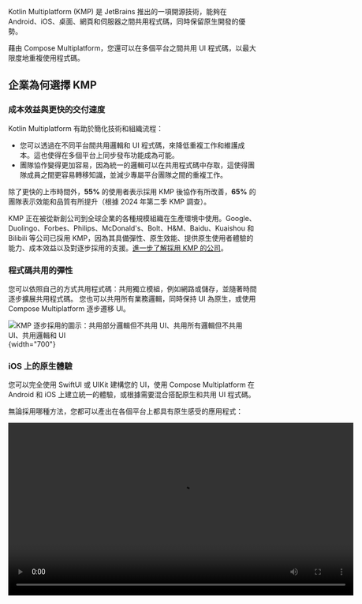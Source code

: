 [//]: # (title: 什麼是 Kotlin Multiplatform)
[//]: # (description: Kotlin Multiplatform 是 JetBrains 推出的一項開源技術，能夠在 Android、iOS、桌面、網頁和伺服器之間共用程式碼。)

Kotlin Multiplatform (KMP) 是 JetBrains 推出的一項開源技術，能夠在 Android、iOS、桌面、網頁和伺服器之間共用程式碼，同時保留原生開發的優勢。

藉由 Compose Multiplatform，您還可以在多個平台之間共用 UI 程式碼，以最大限度地重複使用程式碼。

## 企業為何選擇 KMP

### 成本效益與更快的交付速度

Kotlin Multiplatform 有助於簡化技術和組織流程：

*   您可以透過在不同平台間共用邏輯和 UI 程式碼，來降低重複工作和維護成本。這也使得在多個平台上同步發布功能成為可能。
*   團隊協作變得更加容易，因為統一的邏輯可以在共用程式碼中存取，這使得團隊成員之間更容易轉移知識，並減少專屬平台團隊之間的重複工作。

除了更快的上市時間外，**55%** 的使用者表示採用 KMP 後協作有所改善，**65%** 的團隊表示效能和品質有所提升（根據 2024 年第二季 KMP 調查）。

KMP 正在被從新創公司到全球企業的各種規模組織在生產環境中使用。Google、Duolingo、Forbes、Philips、McDonald's、Bolt、H&M、Baidu、Kuaishou 和 Bilibili 等公司已採用 KMP，因為其具備彈性、原生效能、提供原生使用者體驗的能力、成本效益以及對逐步採用的支援。[進一步了解採用 KMP 的公司](case-studies.topic)。

### 程式碼共用的彈性

您可以依照自己的方式共用程式碼：共用獨立模組，例如網路或儲存，並隨著時間逐步擴展共用程式碼。
您也可以共用所有業務邏輯，同時保持 UI 為原生，或使用 Compose Multiplatform 逐步遷移 UI。

![KMP 逐步採用的圖示：共用部分邏輯但不共用 UI、共用所有邏輯但不共用 UI、共用邏輯和 UI](kmp-graphic.png){width="700"}

### iOS 上的原生體驗

您可以完全使用 SwiftUI 或 UIKit 建構您的 UI，使用 Compose Multiplatform 在 Android 和 iOS 上建立統一的體驗，或根據需要混合搭配原生和共用 UI 程式碼。

無論採用哪種方法，您都可以產出在各個平台上都具有原生感受的應用程式：

<video src="https://www.youtube.com/watch?v=LB5a2FRrT94" width="700"/>

### 原生效能

Kotlin Multiplatform 利用 [Kotlin/Native](https://kotlinlang.org/docs/native-overview.html) 來生成原生二進位檔案，並在虛擬機器不適用或不可能的情況下（例如在 iOS 上）直接存取平台 API。

這有助於在編寫與平台無關的程式碼的同時，實現接近原生的效能：

![顯示 Compose Multiplatform 和 SwiftUI 在 iPhone 13 和 iPhone 16 上 iOS 效能可比較圖表](cmp-ios-performance.png){width="700"}

### 無縫的開發工具

IntelliJ IDEA 和 Android Studio 透過 [Kotlin Multiplatform IDE 外掛程式](https://plugins.jetbrains.com/plugin/14936-kotlin-multiplatform) 為 KMP 提供智慧型 IDE 支援，包括通用的 UI 預覽、[Compose Multiplatform 的熱重載](compose-hot-reload.md)、跨語言導航、重構以及 Kotlin 和 Swift 程式碼之間的除錯。

<video src="https://youtu.be/ACmerPEQAWA" width="700"/>

### AI 驅動的開發

讓 JetBrains 的 AI 編碼代理 [Junie](https://jetbrains.com/junie) 處理 KMP 任務，讓您的團隊能夠更快地推進。

## 探索 Kotlin Multiplatform 的使用案例

看看公司和開發人員如何享受共用 Kotlin 程式碼帶來的好處：

*   在我們的[案例研究頁面](case-studies.topic)了解公司如何在程式碼庫中成功採用 KMP。
*   在我們的[精選範例列表](multiplatform-samples.md)以及 GitHub 的 [kotlin-multiplatform-sample](https://github.com/topics/kotlin-multiplatform-sample) 主題中查看各種範例應用程式。
*   在 [klibs.io](https://klibs.io/) 上數千個已有的函式庫中搜尋特定的多平台函式庫。

## 學習基礎知識

若要快速了解 KMP 的實際運作，請嘗試[快速入門](quickstart.md)。您將設定您的環境，並在不同平台上執行範例應用程式。

選擇一個使用案例
: * 若要建立一個在不同平台之間共用 UI 和業務邏輯程式碼的應用程式，請參閱[共用邏輯和 UI 教學課程](compose-multiplatform-create-first-app.md)。
  * 若要了解如何將 Android 應用程式轉換為多平台應用程式，請查看我們的[遷移教學課程](multiplatform-integrate-in-existing-app.md)。
  * 若要了解如何在不共用 UI 實作的情況下共用部分程式碼，請參閱[共用邏輯教學課程](multiplatform-create-first-app.md)。

深入技術細節
: * 從[基本專案結構](multiplatform-discover-project.md)開始。
  * 了解可用的[程式碼共用機制](multiplatform-share-on-platforms.md)。
  * 查看依賴項在 KMP 專案中[如何運作](multiplatform-add-dependencies.md)。
  * 考慮不同的 [iOS 整合方法](multiplatform-ios-integration-overview.md)。
  * 了解 KMP 如何為各種目標[編譯程式碼](multiplatform-configure-compilations.md)和[建構二進位檔案](multiplatform-build-native-binaries.md)。
  * 閱讀有關[發布多平台應用程式](multiplatform-publish-apps.md)或[多平台函式庫](multiplatform-publish-lib-setup.md)的資訊。

## 大規模採用 Kotlin Multiplatform

在團隊中採用跨平台框架可能是一項挑戰。若要了解其優勢以及潛在問題的解決方案，請查看我們關於跨平台開發的高層次概述：

*   [什麼是跨平台行動開發？](cross-platform-mobile-development.md)：提供跨平台應用程式的不同方法和實作概述。
*   [如何向您的團隊介紹多平台行動開發](multiplatform-introduce-your-team.md)：提供在團隊中引入跨平台開發的策略。
*   [採用 Kotlin Multiplatform 並為您的專案增添動力的十個理由](multiplatform-reasons-to-try.md)：列出將 Kotlin Multiplatform 作為您的跨平台解決方案的理由。